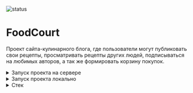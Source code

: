 ![status](https://github.com/S-Sagalov/foodgram-project-react/actions/workflows/main.yml/badge.svg)

# FoodCourt
Проект сайта-кулинарного блога, где пользователи могут публиковать свои рецепты, просматривать рецепты других людей, подписываться на любимых авторов, а так же формировать корзину покупок.

<details>
<summary>Запуск проекта на сервере</summary>

1) Клонировать репозиторий:

```
git clone git@github.com:S-Sagalov/FoodCourt.git
```

2) Выполнить вход на свой сервер

3) Установить docker на сервер:

```
sudo apt install docker.io
```

4) Установить docker-compose на сервер:

```
sudo curl -L "https://github.com/docker/compose/releases/download/1.29.2/docker-compose-$(uname -s)-$(uname -m)" -o /usr/local/bin/docker-compose
```

5) Скопировать на сервер файлы docker-compose.yml и nginx.conf из папки infra


6) Запустить docker-compose:

```
docker-compose up -d --build
```

7) Собрать файлы статики, создать и выполнить миграции:

```
docker-compose exec web python3 manage.py makemigrations
```
```
docker-compose exec web python3 manage.py migrate
```
```
docker-compose exec web python3 manage.py collectstatic --no-input
```
</details>

<details>
<summary>Запуск проекта локально</summary>

1) Клонировать репозиторий и перейти в папку "infra":

```
git clone git@github.com:S-Sagalov/ArtAppreciation.git
cd infra
```
2) Запустить сборку контейнеров:
```
docker-compose -up
```
3) Выполнить миграции:

```
docker-compose exec web python manage.py migrate
```

4) Создать суперпользователя:

```
docker-compose exec web python manage.py createsuperuser
```

5) Собрать файлы статики:

```
docker-compose exec web python3 manage.py collectstatic --no-input
```

6) Заполнить базу данными:

```
docker-compose exec web python manage.py loaddata fixtures.json 
```

</details>

<details>
<summary>Стек</summary>

- [![Python](https://img.shields.io/badge/Python-3.9-blue?style=flat-square&logo=Python&logoColor=3776AB&labelColor=d0d0d0)](https://www.python.org/)
- [![Django](https://img.shields.io/badge/Django-2.2.19-blue?style=flat-square&logo=Django&logoColor=3776AB&labelColor=d0d0d0)](https://docs.djangoproject.com/en/4.2/releases/2.2.19/)
- [![DRF](https://img.shields.io/badge/DRF-3.12.4-blue?style=flat-square&logoColor=3776AB&labelColor=d0d0d0)](https://www.django-rest-framework.org/community/release-notes/#3124)
- [![DRFSimpleJWT](https://img.shields.io/badge/DRF_SimpleJWT-4.8.0-blue?style=flat-square&logoColor=3776AB&labelColor=d0d0d0)](https://django-rest-framework-simplejwt.readthedocs.io/en/latest/)
- [![Docker](https://img.shields.io/badge/Docker-blue?style=flat-square&logo=Docker&logoColor=3776AB&labelColor=d0d0d0)](https://www.docker.com/)
- [![PostgreSQL](https://img.shields.io/badge/PostgreSQL-blue?style=flat-square&logo=PostgreSQL&logoColor=3776AB&labelColor=d0d0d0)](https://www.postgresql.org/)
- [![PostgreSQL](https://img.shields.io/badge/NGINX-blue?style=flat-square&logo=NGINX&logoColor=3776AB&labelColor=d0d0d0)](https://nginx.org/)

</details>